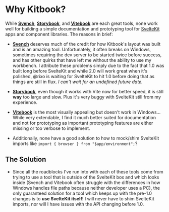 # Why Kitbook?

While **[Svench](https://svench-docs.vercel.app/)**, **[Storybook](https://codingcat.dev/tutorial/integrating-storybook-with-sveltekit)**, and **[Vitebook](https://vitebook.dev/)** are each great tools, none work well for building a simple documentation and prototyping tool for [SvelteKit](https://kit.svelte.dev/) apps and component libraries. The reasons in brief:

- **[Svench](https://svench-docs.vercel.app/)** deserves much of the credit for how Kitbook's layout was built and is an amazing tool. Unfortunately, it often breaks on Windows, sometimes requiring the dev server to be started twice before success, and has other quirks that have left me without the ability to use my workbench. I attribute these problems simply due to the fact that 1.0 was built long before SvelteKit and while 2.0 will work great when it's polished, @rixo is waiting for SvelteKit to hit 1.0 before doing that as things are still in flux. *I can't wait for an undefined future date.*

- **[Storybook](https://codingcat.dev/tutorial/integrating-storybook-with-sveltekit)**, even though it works with Vite now for better speed, it is still **way** too large and slow. Plus it's very buggy with SvelteKit still from my experience.

- **[Vitebook](https://vitebook.dev/)** is the most visually appealing but doesn't work in Windows... While very extendable, I find it much better suited for documentation and not for prototyping as important prototyping features are either missing or too verbose to implement.

- Additionally, none have a good solution to how to mock/shim SvelteKit imports like `import { browser } from "$app/environment";`?

## The Solution
- Since all the roadblocks I've run into with each of these tools come from trying to use a tool that is outside of the SvelteKit box and which looks inside (Svench and Vitebook often struggle with the differences in how Windows handles file paths because neither developer uses a PC), the only guaranteed solution for a tool which keeps up with the pre-1.0 changes is to **use SvelteKit itself**! I will never have to shim SvelteKit imports, nor will I have issues with the API changing before 1.0.